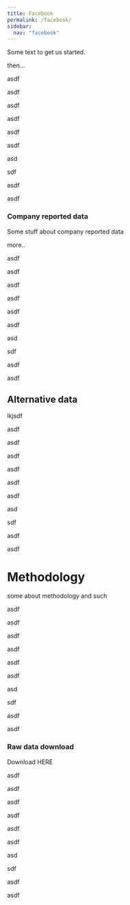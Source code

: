 ```yaml
---
title: Facebook
permalink: /facebook/
sidebar:
  nav: "facebook"
--- 
```


Some text to get us started.

then...


asdf

asdf

asdf

asdf

asdf

asdf

asd

sdf

asdf

asdf


### Company reported data ###

Some stuff about company reported data

more..


asdf

asdf

asdf

asdf

asdf

asdf

asd

sdf

asdf

asdf


## Alternative data ##

lkjsdf


asdf

asdf

asdf

asdf

asdf

asdf

asd

sdf

asdf

asdf

# Methodology #
some about methodology and such


asdf

asdf

asdf

asdf

asdf

asdf

asd

sdf

asdf

asdf

### Raw data download ###
Download HERE


asdf

asdf

asdf

asdf

asdf

asdf

asd

sdf

asdf

asdf
